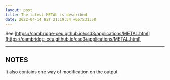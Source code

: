```yaml
---
layout: post
title: The latest METAL is described
date: 2022-04-14 BST 21:19:54 +667531358
---
```


See [https://cambridge-ceu.github.io/csd3/applications/METAL.html](https://cambridge-ceu.github.io/csd3/applications/METAL.html)

<!--more-->

---

## NOTES

It also contains one way of modification on the output.

